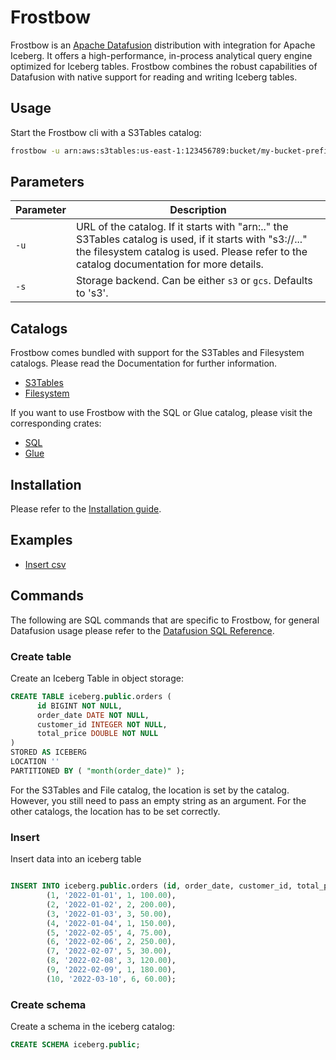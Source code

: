 # Frostbow

Frostbow is an [Apache Datafusion](https://github.com/apache/datafusion) distribution with integration for Apache Iceberg. It offers a high-performance, in-process analytical query engine optimized for Iceberg tables. Frostbow combines the robust capabilities of Datafusion with native support for reading and writing Iceberg tables.

## Usage

Start the Frostbow cli with a S3Tables catalog:

```bash
frostbow -u arn:aws:s3tables:us-east-1:123456789:bucket/my-bucket-prefix-
```

## Parameters

| Parameter | Description |
|-----------|-------------|
| `-u`  | URL of the catalog. If it starts with "arn:.." the S3Tables catalog is used, if it starts with "s3://..." the filesystem catalog is used. Please refer to the catalog documentation for more details. |
| `-s`  | Storage backend. Can be either `s3` or `gcs`. Defaults to 's3'. |

## Catalogs

Frostbow comes bundled with support for the S3Tables and Filesystem catalogs. Please read the Documentation for further information.

- [S3Tables](README-s3tables.md)
- [Filesystem](README-file.md)

If you want to use Frostbow with the SQL or Glue catalog, please visit the corresponding crates:

- [SQL](frostbow-sql/README.md)
- [Glue](frostbow-glue/README.md)

## Installation

Please refer to the [Installation guide](Installation.md).

## Examples

- [Insert csv](examples/copy-csv.md)

## Commands

The following are SQL commands that are specific to Frostbow, for general Datafusion usage please refer to the [Datafusion SQL Reference](https://datafusion.apache.org/user-guide/sql/index.html).

### Create table

Create an Iceberg Table in object storage:

```sql
CREATE TABLE iceberg.public.orders (
      id BIGINT NOT NULL,
      order_date DATE NOT NULL,
      customer_id INTEGER NOT NULL,
      total_price DOUBLE NOT NULL
)
STORED AS ICEBERG
LOCATION ''
PARTITIONED BY ( "month(order_date)" );
```

For the S3Tables and File catalog, the location is set by the catalog. However, you still need to pass an empty string as an argument. 
For the other catalogs, the location has to be set correctly.

### Insert

Insert data into an iceberg table

```sql

INSERT INTO iceberg.public.orders (id, order_date, customer_id, total_price) VALUES 
        (1, '2022-01-01', 1, 100.00),
        (2, '2022-01-02', 2, 200.00),
        (3, '2022-01-03', 3, 50.00),
        (4, '2022-01-04', 1, 150.00),
        (5, '2022-02-05', 4, 75.00),
        (6, '2022-02-06', 2, 250.00),
        (7, '2022-02-07', 5, 30.00),
        (8, '2022-02-08', 3, 120.00),
        (9, '2022-02-09', 1, 180.00),
        (10, '2022-03-10', 6, 60.00);
```

### Create schema

Create a schema in the iceberg catalog:

```sql
CREATE SCHEMA iceberg.public;
```